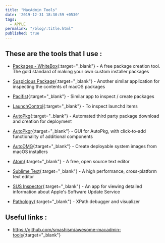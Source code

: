 ```yaml
---
title: "MacAdmin Tools"
date: '2019-12-31 18:30:59 +0530'
tags:
  - APPLE
permalink: "/blog/:title.html"
published: true
---
```

## These are the tools that I use :

- [Packages - WhiteBox](http://s.sudre.free.fr/Software/Packages/about.html){:target="_blank"} - A free package creation tool. The gold standard of making your own custom installer packages

- [Suspicious Package](http://www.mothersruin.com/software/SuspiciousPackage/){:target="_blank"} - Another similar application for inspecting the contents of macOS packages

- [Pacifist](https://www.charlessoft.com/){:target="_blank"} - Similar app to inspect / create packages

- [LaunchControl](https://www.soma-zone.com/LaunchControl/){:target="_blank"} - To inspect launchd items

- [AutoPkg](https://github.com/autopkg/autopkg){:target="_blank"} - Automated third party package download and creation for deployment

- [AutoPkgr](https://github.com/lindegroup/autopkgr){:target="_blank"} - GUI for AutoPkg, with click-to-add functionality of additional components

- [AutoDMG](https://github.com/MagerValp/AutoDMG){:target="_blank"} - Create deployable system images from macOS installers

- [Atom](https://atom.io/){:target="_blank"} - A free, open source text editor

- [Sublime Text](https://www.sublimetext.com/){:target="_blank"} - A high performance, cross-platform text editor

- [SUS Inspector](https://github.com/hjuutilainen/sus-inspector/releases){:target="_blank"} - An app for viewing detailed information about Apple's Software Update Service

- [Pathology](https://apps.apple.com/us/app/pathology/id877848776?mt=12){:target="_blank"} - XPath debugger and visualizer



## Useful links :

- <https://github.com/smashism/awesome-macadmin-tools>{:target="_blank"}
